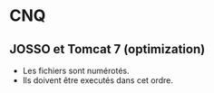 # CNQ

## JOSSO et Tomcat 7 (optimization)

- Les fichiers sont numérotés.
- Ils doivent être executés dans cet ordre.
